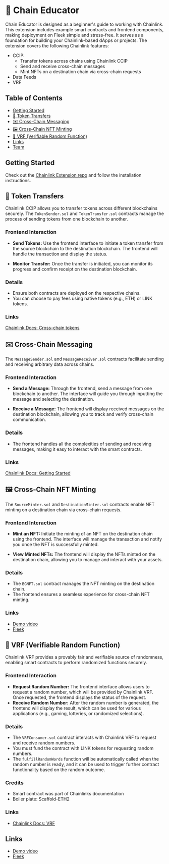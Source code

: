 # 🏃 Chain Educator

Chain Educator is designed as a beginner's guide to working with Chainlink. This extension includes example smart contracts and frontend components, making deployment on Fleek simple and stress-free. It serves as a foundation for building your Chainlink-based dApps or projects. The extension covers the following Chainlink features:

- CCIP:
  - Transfer tokens across chains using Chainlink CCIP
  - Send and receive cross-chain messages
  - Mint NFTs on a destination chain via cross-chain requests
- Data Feeds
- VRF

## Table of Contents

- [Getting Started](#getting-started)
- [🔄 Token Transfers](#-token-transfers)
- [✉️ Cross-Chain Messaging](#-cross-chain-messaging)
- [🖼️ Cross-Chain NFT Minting](#-cross-chain-nft-minting)
- [🎲 VRF (Verifiable Random Function)](#-vrf-verifiable-random-function)
- [Links](#links)
- [Team](#team)

## Getting Started

Check out the [Chainlink Extension repo](https://github.com/arjanjohan/scaffold-chainlink-extension) and follow the installation instructions.

## 🔄 Token Transfers

Chainlink CCIP allows you to transfer tokens across different blockchains securely. The `TokenSender.sol` and `TokenTransfer.sol` contracts manage the process of sending tokens from one blockchain to another.

### Frontend Interaction

- **Send Tokens:** Use the frontend interface to initiate a token transfer from the source blockchain to the destination blockchain. The frontend will handle the transaction and display the status.

- **Monitor Transfer:** Once the transfer is initiated, you can monitor its progress and confirm receipt on the destination blockchain.

### Details

- Ensure both contracts are deployed on the respective chains.
- You can choose to pay fees using native tokens (e.g., ETH) or LINK tokens.

### Links

[Chainlink Docs: Cross-chain tokens](https://docs.chain.link/ccip/tutorials/cross-chain-tokens)

## ✉️ Cross-Chain Messaging

The `MessageSender.sol` and `MessageReceiver.sol` contracts facilitate sending and receiving arbitrary data across chains.

### Frontend Interaction

- **Send a Message:** Through the frontend, send a message from one blockchain to another. The interface will guide you through inputting the message and selecting the destination.

- **Receive a Message:** The frontend will display received messages on the destination blockchain, allowing you to track and verify cross-chain communication.

### Details

- The frontend handles all the complexities of sending and receiving messages, making it easy to interact with the smart contracts.

### Links

[Chainlink Docs: Getting Started](https://docs.chain.link/ccip/getting-started)

## 🖼️ Cross-Chain NFT Minting

The `SourceMinter.sol` and `DestinationMinter.sol` contracts enable NFT minting on a destination chain via cross-chain requests.

### Frontend Interaction

- **Mint an NFT:** Initiate the minting of an NFT on the destination chain using the frontend. The interface will manage the transaction and notify you once the NFT is successfully minted.

- **View Minted NFTs:** The frontend will display the NFTs minted on the destination chain, allowing you to manage and interact with your assets.

### Details

- The `BGNFT.sol` contract manages the NFT minting on the destination chain.
- The frontend ensures a seamless experience for cross-chain NFT minting.

### Links

- [Demo video](https://vimeo.com/1011669688/1b965fd7ad)
- [Fleek](https://late-motorcycle-wailing.on-fleek.app/)

## 🎲 VRF (Verifiable Random Function)

Chainlink VRF provides a provably fair and verifiable source of randomness, enabling smart contracts to perform randomized functions securely.

### Frontend Interaction

- **Request Random Number:** The frontend interface allows users to request a random number, which will be provided by Chainlink VRF. Once requested, the frontend displays the status of the request.
- **Receive Random Number:** After the random number is generated, the frontend will display the result, which can be used for various applications (e.g., gaming, lotteries, or randomized selections).

### Details

- The `VRFConsumer.sol` contract interacts with Chainlink VRF to request and receive random numbers.
- You must fund the contract with LINK tokens for requesting random numbers.
- The `fulfillRandomWords` function will be automatically called when the random number is ready, and it can be used to trigger further contract functionality based on the random outcome.

### Credits
- Smart contract was part of Chainlinks documentation
- Boiler plate: Scaffold-ETH2
### Links

- [Chainlink Docs: VRF](https://docs.chain.link/vrf/v2/introduction/)

## Links

- [Demo video](https://vimeo.com/1011669688/1b965fd7ad)
- [Fleek](https://late-motorcycle-wailing.on-fleek.app/)

